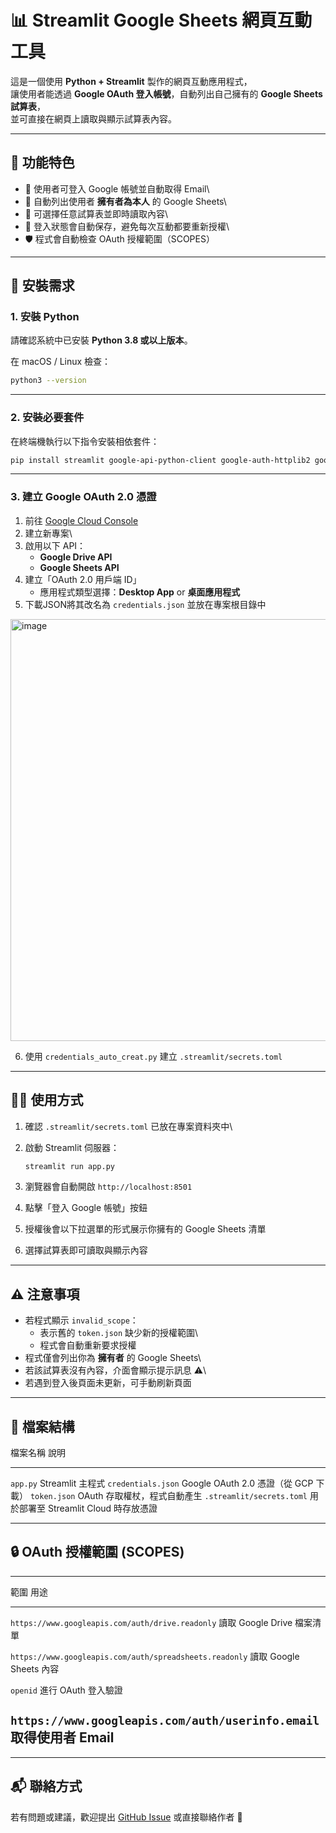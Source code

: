 # 📊 Streamlit Google Sheets 網頁互動工具

這是一個使用 **Python + Streamlit** 製作的網頁互動應用程式，\
讓使用者能透過 **Google OAuth 登入帳號**，自動列出自己擁有的 **Google
Sheets 試算表**，\
並可直接在網頁上讀取與顯示試算表內容。

------------------------------------------------------------------------

## 🚀 功能特色

-   🔑 使用者可登入 Google 帳號並自動取得 Email\
-   📄 自動列出使用者 **擁有者為本人** 的 Google Sheets\
-   🧾 可選擇任意試算表並即時讀取內容\
-   🔁 登入狀態會自動保存，避免每次互動都要重新授權\
-   🛡️ 程式會自動檢查 OAuth 授權範圍（SCOPES）

------------------------------------------------------------------------

## 🧰 安裝需求

### 1. 安裝 Python

請確認系統中已安裝 **Python 3.8 或以上版本**。

在 macOS / Linux 檢查：

``` bash
python3 --version
```

------------------------------------------------------------------------

### 2. 安裝必要套件

在終端機執行以下指令安裝相依套件：

``` bash
pip install streamlit google-api-python-client google-auth-httplib2 google-auth-oauthlib
```

------------------------------------------------------------------------

### 3. 建立 Google OAuth 2.0 憑證

1.  前往 [Google Cloud Console](https://console.cloud.google.com/)
2.  建立新專案\
3.  啟用以下 API：
    -   **Google Drive API**
    -   **Google Sheets API**
4.  建立「OAuth 2.0 用戶端 ID」
    -   應用程式類型選擇：**Desktop App** or **桌面應用程式**
5.  下載JSON將其改名為 `credentials.json` 並放在專案根目錄中
<img width="567" height="675" alt="image" src="https://github.com/user-attachments/assets/d19dd9cf-e655-4574-bfb7-a270631d0230" />

6.  使用 `credentials_auto_creat.py` 建立 `.streamlit/secrets.toml` 

------------------------------------------------------------------------

## 🧑‍💻 使用方式

1.  確認 `.streamlit/secrets.toml` 已放在專案資料夾中\

2.  啟動 Streamlit 伺服器：

    ``` bash
    streamlit run app.py
    ```

3.  瀏覽器會自動開啟 `http://localhost:8501`

4.  點擊「登入 Google 帳號」按鈕

5.  授權後會以下拉選單的形式展示你擁有的 Google Sheets 清單

6.  選擇試算表即可讀取與顯示內容

------------------------------------------------------------------------

## ⚠️ 注意事項

-   若程式顯示 `invalid_scope`：
    -   表示舊的 `token.json` 缺少新的授權範圍\
    -   程式會自動重新要求授權
-   程式僅會列出你為 **擁有者** 的 Google Sheets\
-   若該試算表沒有內容，介面會顯示提示訊息 ⚠️\
-   若遇到登入後頁面未更新，可手動刷新頁面

------------------------------------------------------------------------

## 📁 檔案結構

  檔案名稱                    說明
  --------------------------- ---------------------------------------
  `app.py`                    Streamlit 主程式
  `credentials.json`          Google OAuth 2.0 憑證（從 GCP 下載）
  `token.json`                OAuth 存取權杖，程式自動產生
  `.streamlit/secrets.toml`   用於部署至 Streamlit Cloud 時存放憑證

------------------------------------------------------------------------

## 🔒 OAuth 授權範圍 (SCOPES)

  ---------------------------------------------------------------------------------------------
  範圍                                                      用途
  --------------------------------------------------------- -----------------------------------
  `https://www.googleapis.com/auth/drive.readonly`          讀取 Google Drive 檔案清單

  `https://www.googleapis.com/auth/spreadsheets.readonly`   讀取 Google Sheets 內容

  `openid`                                                  進行 OAuth 登入驗證

  `https://www.googleapis.com/auth/userinfo.email`          取得使用者 Email
  ---------------------------------------------------------------------------------------------

------------------------------------------------------------------------

## 📬 聯絡方式

若有問題或建議，歡迎提出 [GitHub Issue](https://github.com/)
或直接聯絡作者 🙌
